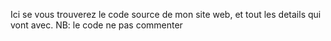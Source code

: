 Ici se vous trouverez le code source de mon site web, et tout les details qui vont avec.
NB: le code ne pas commenter
